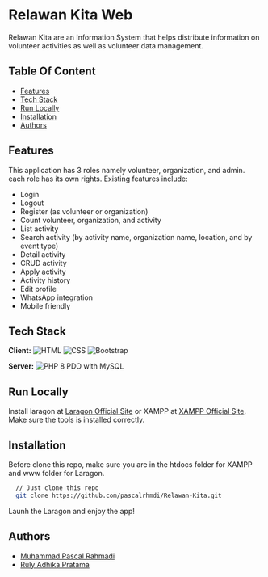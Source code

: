 
# Relawan Kita Web

Relawan Kita are an Information System that helps distribute information on volunteer activities as well as volunteer data management.

## Table Of Content
- [Features](#features)
- [Tech Stack](#tech-stack)
- [Run Locally](#run-locally)
- [Installation](#installation)
- [Authors](#authors)

## Features
This application has 3 roles namely volunteer, organization, and admin. each role has its own rights. Existing features include:
- Login
- Logout
- Register (as volunteer or organization)
- Count volunteer, organization, and activity
- List activity
- Search activity (by activity name, organization name, location, and by event type)
- Detail activity
- CRUD activity
- Apply activity
- Activity history
- Edit profile
- WhatsApp integration
- Mobile friendly


## Tech Stack

**Client:** 
![HTML](https://img.shields.io/badge/HTML5-E34F26?style=for-the-badge&logo=html5&logoColor=white "HTML 5") 
![CSS](https://img.shields.io/badge/CSS3-1572B6?style=for-the-badge&logo=css3&logoColor=white "CSS 3") 
![Bootstrap](https://img.shields.io/badge/Bootstrap-563D7C?style=for-the-badge&logo=bootstrap&logoColor=white "Bootstrap 5")

**Server:** ![PHP 8 PDO with MySQL](https://img.shields.io/badge/PHP-777BB4?style=for-the-badge&logo=php&logoColor=white "PHP 8")


## Run Locally
Install laragon at [Laragon Official Site](https://laragon.org/) or XAMPP at [XAMPP Official Site](https://www.apachefriends.org/download.html). Make sure the tools is installed correctly.

## Installation
Before clone this repo, make sure you are in the htdocs folder for XAMPP and www folder for Laragon.
```bash
  // Just clone this repo
  git clone https://github.com/pascalrhmdi/Relawan-Kita.git
```
Launh the Laragon and enjoy the app!
## Authors

- [Muhammad Pascal Rahmadi](https://github.com/pascalrhmdi)
- [Ruly Adhika Pratama](https://github.com/rulyadhika)

